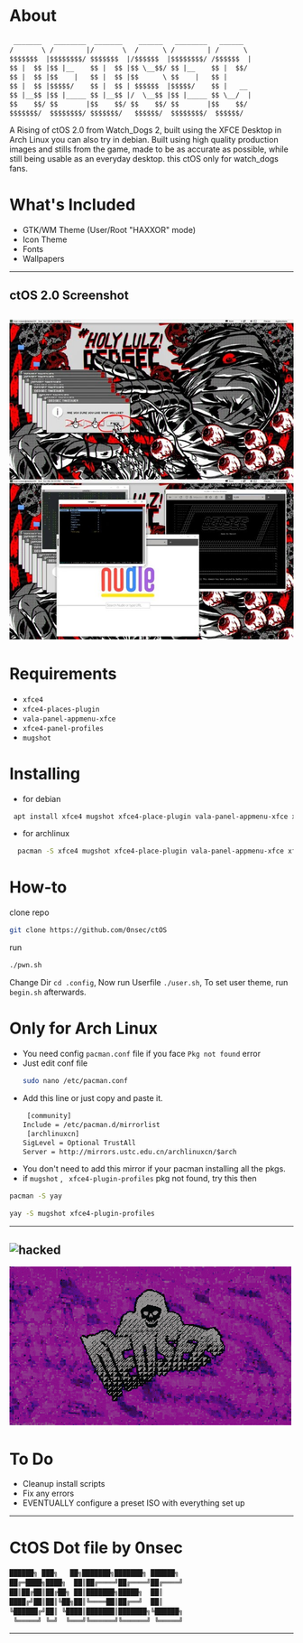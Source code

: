 
# About
```
 _______   ________  _______    ______   ________   ______  
/       \ /        |/       \  /      \ /        | /      \ 
$$$$$$$  |$$$$$$$$/ $$$$$$$  |/$$$$$$  |$$$$$$$$/ /$$$$$$  |
$$ |  $$ |$$ |__    $$ |  $$ |$$ \__$$/ $$ |__    $$ |  $$/ 
$$ |  $$ |$$    |   $$ |  $$ |$$      \ $$    |   $$ |      
$$ |  $$ |$$$$$/    $$ |  $$ | $$$$$$  |$$$$$/    $$ |   __ 
$$ |__$$ |$$ |_____ $$ |__$$ |/  \__$$ |$$ |_____ $$ \__/  |
$$    $$/ $$       |$$    $$/ $$    $$/ $$       |$$    $$/ 
$$$$$$$/  $$$$$$$$/ $$$$$$$/   $$$$$$/  $$$$$$$$/  $$$$$$/  

```


A Rising of ctOS 2.0 from Watch_Dogs 2, built using the XFCE Desktop in Arch Linux you can also try in debian. 
Built using high quality production images and stills from the game, made to be as accurate as possible, while still being usable as an everyday desktop.
this ctOS only for watch_dogs fans.

# What's Included
- GTK/WM Theme (User/Root "HAXXOR" mode)
- Icon Theme
- Fonts
- Wallpapers
------------------------------------
## ctOS 2.0 Screenshot
![timage](https://raw.githubusercontent.com/0nsec/ctOS/main/SVG.JPG)
-----------------------------------------------------------------------------------------
# Requirements
- ```xfce4```
- ```xfce4-places-plugin```
- ```vala-panel-appmenu-xfce```
- ```xfce4-panel-profiles```
- ```mugshot```

# Installing 
- for debian
```sh
 apt install xfce4 mugshot xfce4-place-plugin vala-panel-appmenu-xfce xfce4-panel-profiles
```
- for archlinux
```sh
  pacman -S xfce4 mugshot xfce4-place-plugin vala-panel-appmenu-xfce xfce4-panel-profiles
   ```
  
# How-to
clone repo 
```sh
git clone https://github.com/0nsec/ctOS
```
run 
```sh
./pwn.sh
```
Change Dir 
```cd .config```,
Now run Userfile ```./user.sh```,
To set user theme, run ```begin.sh``` afterwards.

# Only for Arch Linux
- You need config ```pacman.conf``` file if you face ```Pkg not found``` error
- Just edit conf file
  ```sh
  sudo nano /etc/pacman.conf
  ```
- Add this line or just copy and paste it.
  ```
   [community]
  Include = /etc/pacman.d/mirrorlist
   [archlinuxcn]
  SigLevel = Optional TrustAll
  Server = http://mirrors.ustc.edu.cn/archlinuxcn/$arch
  ```
- You don't need to add this mirror if your pacman installing all the pkgs.
- if ```mugshot``` , ``` xfce4-plugin-profiles``` pkg not found, try this then
```sh
pacman -S yay
```
```sh
yay -S mugshot xfce4-plugin-profiles
```
------------------------------------------------
![hacked](https://github.com/0nsec/ctOS/assets/99223413/9510616c-d9ef-4e80-ac24-deebc41a9f7b)
-
![image](https://raw.githubusercontent.com/0nsec/ctOS/main/Wallpapers/dedsec-pur.gif)

# To Do
- Cleanup install scripts
- Fix any errors
- EVENTUALLY configure a preset ISO with everything set up
-----------------------------------------------
  # CtOS Dot file by 0nsec
```sh
██████╗ ███╗   ██╗███████╗███████╗ ██████╗
██╔═████╗████╗  ██║██╔════╝██╔════╝██╔════╝
██║██╔██║██╔██╗ ██║███████╗█████╗  ██║     
████╔╝██║██║╚██╗██║╚════██║██╔══╝  ██║     
╚██████╔╝██║ ╚████║███████║███████╗╚██████╗
 ╚═════╝ ╚═╝  ╚═══╝╚══════╝╚══════╝ ╚═════╝
```
-----------------------------------------------------------------------------------------
  

